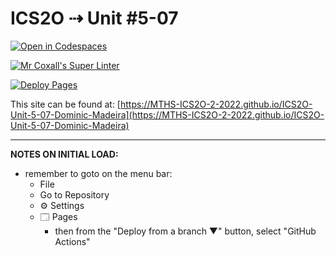 # ICS2O ⇢ Unit #5-07

[![Open in Codespaces](https://classroom.github.com/assets/launch-codespace-7f7980b617ed060a017424585567c406b6ee15c891e84e1186181d67ecf80aa0.svg)](https://classroom.github.com/open-in-codespaces?assignment_repo_id=11131902)

[![Mr Coxall's Super Linter](https://github.com/MTHS-ICS2O-2-2022/ICS2O-Unit-5-07-Dominic-Madeira/workflows/Mr%20Coxall's%20Super%20Linter/badge.svg)](https://github.com/MTHS-ICS2O-2-2022/ICS2O-Unit-5-07-Dominic-Madeira/actions)

[![Deploy Pages](https://github.com/MTHS-ICS2O-2-2022/ICS2O-Unit-5-07-Dominic-Madeira/workflows/Deploy%20Pages/badge.svg)](https://github.com/MTHS-ICS2O-2-2022/ICS2O-Unit-5-07-Dominic-Madeira/actions)

This site can be found at: [https://MTHS-ICS2O-2-2022.github.io/ICS2O-Unit-5-07-Dominic-Madeira](https://MTHS-ICS2O-2-2022.github.io/ICS2O-Unit-5-07-Dominic-Madeira)

---

**NOTES ON INITIAL LOAD:**
- remember to goto on the menu bar:
  - File
  - Go to Repository
  - ⚙ Settings
  - 🗔 Pages
    - then from the "Deploy from a branch ▼" button, select "GitHub Actions"
